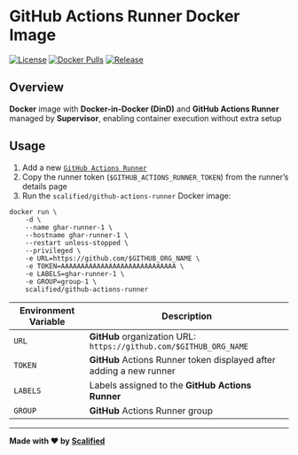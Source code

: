 # GitHub Actions Runner Docker Image

[![License](https://img.shields.io/badge/License-MIT-yellow.svg)](https://github.com/Scalified/helm-jboss/blob/master/LICENSE)
[![Docker Pulls](https://img.shields.io/docker/pulls/scalified/github-actions-runner.svg)](https://hub.docker.com/r/scalified/github-actions-runner)
[![Release](https://img.shields.io/github/v/release/Scalified/docker-github-actions-runner?style=flat-square)](https://github.com/Scalified/docker-github-actions-runner/releases/latest)

## Overview

**Docker** image with **Docker-in-Docker (DinD)** and **GitHub Actions Runner** managed by **Supervisor**, enabling container execution without extra setup

## Usage

1. Add a new [`GitHub Actions Runner`](https://github.com/organizations/${GITHUB_ORG_NAME}/settings/actions/runners)
2. Copy the runner token (`$GITHUB_ACTIONS_RUNNER_TOKEN`) from the runner’s details page
3. Run the `scalified/github-actions-runner` Docker image:

```
docker run \
    -d \
    --name ghar-runner-1 \
    --hostname ghar-runner-1 \
    --restart unless-stopped \
    --privileged \
    -e URL=https://github.com/$GITHUB_ORG_NAME \
    -e TOKEN=AAAAAAAAAAAAAAAAAAAAAAAAAAAAA \
    -e LABELS=ghar-runner-1 \
    -e GROUP=group-1 \
    scalified/github-actions-runner
```

| Environment Variable | Description                                                         |
|----------------------|---------------------------------------------------------------------|
| `URL`                | **GitHub** organization URL: `https://github.com/$GITHUB_ORG_NAME`  |
| `TOKEN`              | **GitHub** Actions Runner token displayed after adding a new runner |
| `LABELS`             | Labels assigned to the **GitHub Actions Runner**                    |
| `GROUP`              | **GitHub** Actions Runner group                                     |


---

**Made with ❤️ by [Scalified](http://www.scalified.com)**

